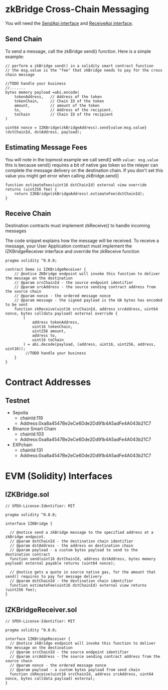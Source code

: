 # zkBridge Cross-Chain Messaging

You will need the [SendApi interface](#izkbridgesol) and [ReceiveApi interface](#izkbridgereceiversol).

## Send Chain

To send a message, call the zkBridge send() function.
Here is a simple example:

```solidity
// perform a zkBridge send() in a solidity smart contract function
// the msg.value is the "fee" that zkBridge needs to pay for the cross chain message

//TODO handle your business
//.......
bytes memory payload =abi.encode(
    tokenAddress,   // Address of the token
    tokenChain,     // Chain ID of the token
    amount,         // amount of the token
    to,             // Address of the recipient.
    toChain         // Chain ID of the recipient
)

uint64 nonce = IZKBridge(zkBridgeAddress).send{value:msg.value}(dstChainId, dstAddress, payload);
```

## Estimating Message Fees

You will note in the topmost example we call send() with `value: msg.value` this is because send() requires a bit of native gas token so the relayer can complete the message delivery on the destination chain. If you don't set this value you might get error when calling zkBridge.send()

```solidity
function estimateFees(uint16 dstChainId) external view override returns (uint256 fee) {
    return IZKBridge(zkBridgeAddress).estimateFee(dstChainId);
}
```

## Receive Chain

Destination contracts must implement zkReceive() to handle incoming messages

The code snippet explains how the message will be received.
To receive a message, your User Application contract must implement the IZKBridgeReceiver interface and override the zkReceive function

```solidity
pragma solidity ^0.8.0;

contract Demo is IZKBridgeReceiver {
    // @notice ZKBridge endpoint will invoke this function to deliver the message on the destination
    // @param srcChainId - the source endpoint identifier
    // @param srcAddress - the source sending contract address from the source chain
    // @param nonce - the ordered message nonce
    // @param message - the signed payload is the UA bytes has encoded to be sent
    function zkReceive(uint16 srcChainId, address srcAddress, uint64 nonce, bytes calldata payload) external override {
        (
            address tokenAddress,
            uint16 tokenChain,
            uint256 amount,
            address to,
            uint16 toChain
        ) = abi.decode(payload, (address, uint16, uint256, address, uint16));
         //TODO handle your business
    }
}
```

# Contract Addresses

## Testnet

- Sepolia
  - chainId:119
  - Address:0xa8a4547Be2eCe6Dde2Dd91b4A5adFe4A043b21C7
- Binance Smart Chain
  - chainId:103
  - Address:0xa8a4547Be2eCe6Dde2Dd91b4A5adFe4A043b21C7
- EXPchain
  - chainId:131
  - Address:0xa8a4547Be2eCe6Dde2Dd91b4A5adFe4A043b21C7

# EVM (Solidity) Interfaces

## IZKBridge.sol

```solidity
// SPDX-License-Identifier: MIT

pragma solidity ^0.8.0;

interface IZKBridge {

  // @notice send a zkBridge message to the specified address at a zkBridge endpoint.
  // @param dstChainId - the destination chain identifier
  // @param dstAddress - the address on destination chain
  // @param payload - a custom bytes payload to send to the destination contract
  function send(uint16 dstChainId, address dstAddress, bytes memory payload) external payable returns (uint64 nonce);

  // @notice gets a quote in source native gas, for the amount that send() requires to pay for message delivery
  // @param dstChainId - the destination chain identifier
  function estimateFee(uint16 dstChainId) external view returns (uint256 fee);
}
```

## IZKBridgeReceiver.sol

```solidity
// SPDX-License-Identifier: MIT

pragma solidity ^0.8.0;

interface IZKBridgeReceiver {
  // @notice zkBridge endpoint will invoke this function to deliver the message on the destination
  // @param srcChainId - the source endpoint identifier
  // @param srcAddress - the source sending contract address from the source chain
  // @param nonce - the ordered message nonce
  // @param payload - a custom bytes payload from send chain
  function zkReceive(uint16 srcChainId, address srcAddress, uint64 nonce, bytes calldata payload) external;
}
```
